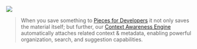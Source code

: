 [//]: # (title: AI Powered Material Enrichment and Metadata Association)


![](https://storage.googleapis.com/pieces_static_resources/vs_code_marketplace/GIFs/METADATA_BANNER)
> When you save something to [Pieces for Developers](https://code.pieces.app/install) it not only saves the material itself; but further, our [Context Awareness Engine](https://www.youtube.com/watch?v=bczfW9wk8Bo) automatically attaches related context & metadata, enabling powerful organization, search, and suggestion capabilities.